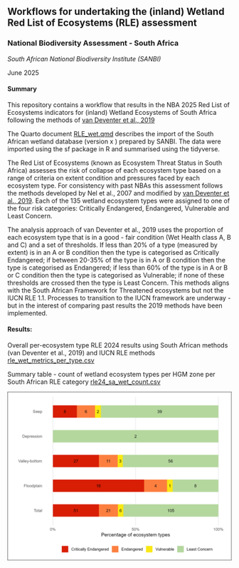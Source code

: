 ## **Workflows for undertaking the (inland) Wetland Red List of Ecosystems (RLE) assessment**

### **National Biodiversity Assessment - South Africa**

*South African National Biodiversity Institute (SANBI)*

June 2025

#### **Summary**

This repository contains a workflow that results in the NBA 2025 Red List of Ecosystems indicators for (inland) Wetland Ecosystems of South Africa following the methods of [van Deventer et al., 2019](http://hdl.handle.net/20.500.12143/5847)

The Quarto document [RLE_wet.qmd](RLE_wet.qmd) describes the import of the South African wetland database (version x ) prepared by SANBI. The data were imported using the sf package in R and summarised using the tidyverse.

The Red List of Ecosystems (known as Ecosystem Threat Status in South Africa) assesses the risk of collapse of each ecosystem type based on a range of criteria on extent condition and pressures faced by each ecosystem type. For consistency with past NBAs this assessment follows the methods developed by Nel et al., 2007 and modified by [van Deventer et al., 2019](http://hdl.handle.net/20.500.12143/5847). Each of the 135 wetland ecosystem types were assigned to one of the four risk categories: Critically Endangered, Endangered, Vulnerable and Least Concern.

The analysis approach of van Deventer et al., 2019 uses the proportion of each ecosystem type that is in a good - fair condition (Wet Health class A, B and C) and a set of thresholds. If less than 20% of a type (measured by extent) is in an A or B condition then the type is categorised as Critically Endangered; if between 20-35% of the type is in A or B condition then the type is categorised as Endangered; if less than 60% of the type is in A or B or C condition then the type is categorised as Vulnerable; if none of these thresholds are crossed then the type is Least Concern. This methods aligns with the South African Framework for Threatened ecosystems but not the IUCN RLE 1.1. Processes to transition to the IUCN framework are underway - but in the interest of comparing past results the 2019 methods have been implemented.

#### **Results:**

Overall per-ecosystem type RLE 2024 results using South African methods (van Deventer et al., 2019) and IUCN RLE methods [rle_wet_metrics_per_type.csv](outputs/rle_wet_metrics_per_type.csv)

Summary table - count of wetland ecosystem types per HGM zone per South African RLE category [rle24_sa_wet_count.csv](outputs/rle24_sa_wet_count.csv)

![Wetland RLE 2024 - using the South African Method ](outputs/rle24sa_wet_barplot_count.jpeg)
